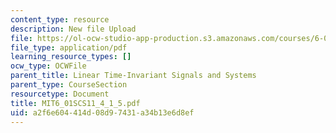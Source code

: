 ```yaml
---
content_type: resource
description: New file Upload
file: https://ol-ocw-studio-app-production.s3.amazonaws.com/courses/6-01sc-introduction-to-electrical-engineering-and-computer-science-i-spring-2011/a2f6e604414d08d97431a34b13e6d8ef_MIT6_01SCS11_4_1_5.pdf
file_type: application/pdf
learning_resource_types: []
ocw_type: OCWFile
parent_title: Linear Time-Invariant Signals and Systems
parent_type: CourseSection
resourcetype: Document
title: MIT6_01SCS11_4_1_5.pdf
uid: a2f6e604-414d-08d9-7431-a34b13e6d8ef
---
```

